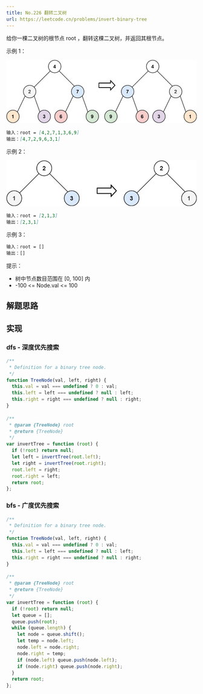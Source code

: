```yaml
---
title: No.226 翻转二叉树
url: https://leetcode.cn/problems/invert-binary-tree
---
```


给你一棵二叉树的根节点 root ，翻转这棵二叉树，并返回其根节点。

示例 1：

![invert1-tree](/img/code_leetcode_No.226_invert1-tree.png)

```md
输入：root = [4,2,7,1,3,6,9]
输出：[4,7,2,9,6,3,1]
```

示例 2：

![invert2-tree](/img/code_leetcode_No.226_invert2-tree.png)

```md
输入：root = [2,1,3]
输出：[2,3,1]
```

示例 3：

```md
输入：root = []
输出：[]
```

提示：

- 树中节点数目范围在 \[0, 100\] 内
- -100 <= Node.val <= 100

## 解题思路

## 实现

### dfs - 深度优先搜索

```js
/**
 * Definition for a binary tree node.
 */
function TreeNode(val, left, right) {
  this.val = val === undefined ? 0 : val;
  this.left = left === undefined ? null : left;
  this.right = right === undefined ? null : right;
}

/**
 * @param {TreeNode} root
 * @return {TreeNode}
 */
var invertTree = function (root) {
  if (!root) return null;
  let left = invertTree(root.left);
  let right = invertTree(root.right);
  root.left = right;
  root.right = left;
  return root;
};
```

### bfs - 广度优先搜索

```js
/**
 * Definition for a binary tree node.
 */
function TreeNode(val, left, right) {
  this.val = val === undefined ? 0 : val;
  this.left = left === undefined ? null : left;
  this.right = right === undefined ? null : right;
}

/**
 * @param {TreeNode} root
 * @return {TreeNode}
 */
var invertTree = function (root) {
  if (!root) return null;
  let queue = [];
  queue.push(root);
  while (queue.length) {
    let node = queue.shift();
    let temp = node.left;
    node.left = node.right;
    node.right = temp;
    if (node.left) queue.push(node.left);
    if (node.right) queue.push(node.right);
  }
  return root;
};
```
